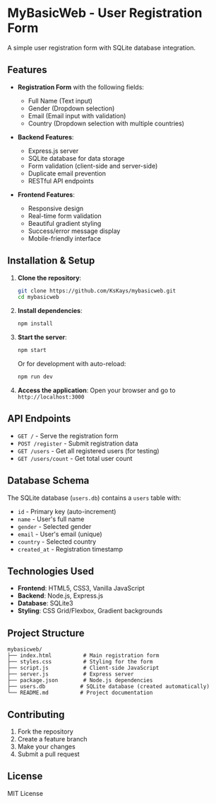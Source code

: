 # MyBasicWeb - User Registration Form

A simple user registration form with SQLite database integration.

## Features

- **Registration Form** with the following fields:
  - Full Name (Text input)
  - Gender (Dropdown selection)
  - Email (Email input with validation)
  - Country (Dropdown selection with multiple countries)

- **Backend Features**:
  - Express.js server
  - SQLite database for data storage
  - Form validation (client-side and server-side)
  - Duplicate email prevention
  - RESTful API endpoints

- **Frontend Features**:
  - Responsive design
  - Real-time form validation
  - Beautiful gradient styling
  - Success/error message display
  - Mobile-friendly interface

## Installation & Setup

1. **Clone the repository**:
   ```bash
   git clone https://github.com/KsKays/mybasicweb.git
   cd mybasicweb
   ```

2. **Install dependencies**:
   ```bash
   npm install
   ```

3. **Start the server**:
   ```bash
   npm start
   ```
   
   Or for development with auto-reload:
   ```bash
   npm run dev
   ```

4. **Access the application**:
   Open your browser and go to `http://localhost:3000`

## API Endpoints

- `GET /` - Serve the registration form
- `POST /register` - Submit registration data
- `GET /users` - Get all registered users (for testing)
- `GET /users/count` - Get total user count

## Database Schema

The SQLite database (`users.db`) contains a `users` table with:

- `id` - Primary key (auto-increment)
- `name` - User's full name
- `gender` - Selected gender
- `email` - User's email (unique)
- `country` - Selected country
- `created_at` - Registration timestamp

## Technologies Used

- **Frontend**: HTML5, CSS3, Vanilla JavaScript
- **Backend**: Node.js, Express.js
- **Database**: SQLite3
- **Styling**: CSS Grid/Flexbox, Gradient backgrounds

## Project Structure

```
mybasicweb/
├── index.html          # Main registration form
├── styles.css          # Styling for the form
├── script.js           # Client-side JavaScript
├── server.js           # Express server
├── package.json        # Node.js dependencies
├── users.db           # SQLite database (created automatically)
└── README.md          # Project documentation
```

## Contributing

1. Fork the repository
2. Create a feature branch
3. Make your changes
4. Submit a pull request

## License

MIT License